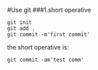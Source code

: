 #Use git
###1.short operative
```
git init
git add .
git commit -m'first commit'
```
the short operative is:

```
git commit -am'test comm'

```


